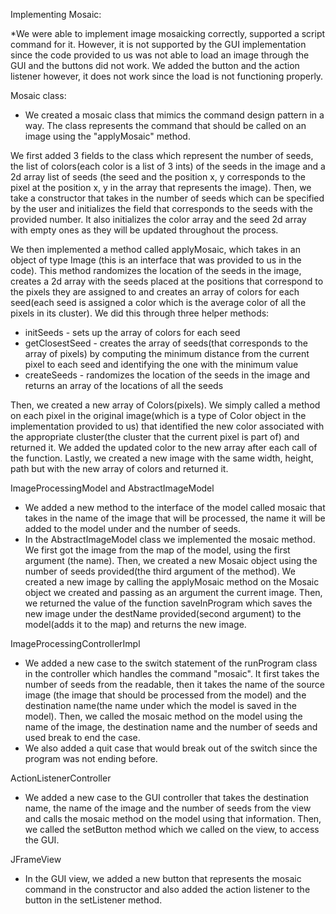 Implementing Mosaic:

*We were able to implement image mosaicking correctly, supported a script command for it. However, it is not
supported by the GUI implementation since the code provided to us was not able to load an image through the GUI and
the buttons did not work. We added the button and the action listener however, it does not work since the load is not
functioning properly.

Mosaic class:

- We created a mosaic class that mimics the command design pattern in a way. The class represents the command
that should be called on an image using the "applyMosaic" method.

We first added 3 fields to the class which represent the number of seeds, the list of colors(each color is a list of 3 ints) of the seeds in the image
and a 2d array list of seeds (the seed and the position x, y corresponds to the pixel at the position x, y in the array that represents the
image). Then, we take a constructor that takes in the number of seeds which can be specified by the user and initializes the field that corresponds
to the seeds with the provided number. It also initializes the color array and the seed 2d array with empty ones as they will be updated throughout the process.

We then implemented a method called applyMosaic, which takes in an object of type Image (this is an interface that was provided
to us in the code). This method randomizes the location of the seeds in the image, creates a 2d array with the seeds placed at the positions that
correspond to the pixels they are assigned to and creates an array of colors for each seed(each seed is assigned a color which is the average color of all the
pixels in its cluster). We did this through three helper methods:
- initSeeds - sets up the array of colors for each seed
- getClosestSeed - creates the array of seeds(that corresponds to the array of pixels) by computing the minimum distance
from the current pixel to each seed and identifying the one with the minimum value
- createSeeds - randomizes the location of the seeds in the image and returns an array of the locations of
all the seeds

Then, we created a new array of Colors(pixels). We simply called a method on each pixel in the original image(which is a type of Color object in the implementation provided to us) that identified the 
new color associated with the appropriate cluster(the cluster that the current pixel is part of) and returned it. We added the updated color to the new array after each call of the function.
Lastly, we created a new image with the same width, height, path but with the new array of colors and returned it.

ImageProcessingModel and AbstractImageModel

- We added a new method to the interface of the model called mosaic that takes in the name of the image that
will be processed, the name it will be added to the model under and the number of seeds.
- In the AbstractImageModel class we implemented the mosaic method. We first got the image from the map of the model,
using the first argument (the name). Then, we created a new Mosaic object using the number of seeds provided(the third argument
of the method). We created a new image by calling the applyMosaic method on the Mosaic object we created and passing as an
argument the current image. Then, we returned the value of the function saveInProgram which saves the new image under the destName 
provided(second argument) to the model(adds it to the map) and returns the new image.

ImageProcessingControllerImpl

- We added a new case to the switch statement of the runProgram class in the controller which handles the
command "mosaic". It first takes the number of seeds from the readable, then it takes the name of the source image
(the image that should be processed from the model) and the destination name(the name under which the model is saved in
the model). Then, we called the mosaic method on the model using the name of the image, the destination name and the number of
seeds and used break to end the case. 
- We also added a quit case that would break out of the switch since the program was not ending before.

ActionListenerController

- We added a new case to the GUI controller that takes the destination name, the name of the image and the number of seeds
from the view and calls the mosaic method on the model using that information. Then, we called the setButton method which we called
on the view, to access the GUI.

JFrameView

- In the GUI view, we added a new button that represents the mosaic command in the constructor and
also added the action listener to the button in the setListener method.

